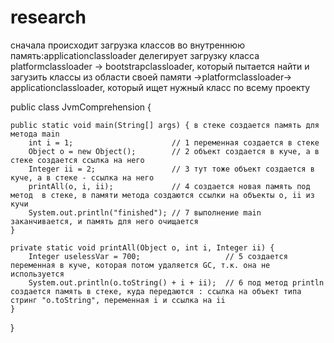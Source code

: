 
# research 
 сначала происходит загрузка классов во внутреннюю память:applicationclassloader делегирует загрузку класса platformclassloader  -> bootstrapclassloader, который пытается найти и загузить классы из области своей памяти ->platformclassloader-> applicationclassloader, который ищет нужный класс по всему проекту 

public class JvmComprehension { 

    public static void main(String[] args) { в стеке создается память для метода main
        int i = 1;                      // 1 переменная создается в стеке
        Object o = new Object();        // 2 объект создается в куче, а в стеке создается ссылка на него
        Integer ii = 2;                 // 3 тут тоже объект создается в куче, а в стеке - ссылка на него 
        printAll(o, i, ii);             // 4 создается новая память под метод  в стеке, в памяти метода создаются ссылки на объекты o, ii из кучи  
        System.out.println("finished"); // 7 выполнение main заканчивается, и память для него очищается 
    }

    private static void printAll(Object o, int i, Integer ii) {
        Integer uselessVar = 700;                   // 5 создается переменная в куче, которая потом удаляется GC, т.к. она не используется 
        System.out.println(o.toString() + i + ii);  // 6 под метод println создается память в стеке, куда передаются : ссылка на объект типа стринг "o.toString", переменная i и ссылка на ii  
    }
} 
